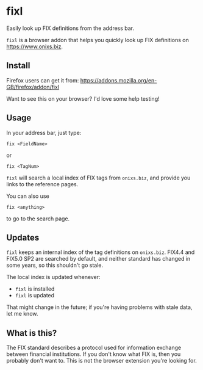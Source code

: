 # fixl
Easily look up FIX definitions from the address bar.

`fixl` is a browser addon that helps you quickly look up FIX definitions on https://www.onixs.biz.

## Install

Firefox users can get it from: https://addons.mozilla.org/en-GB/firefox/addon/fixl

Want to see this on your browser? I'd love some help testing!

## Usage

In your address bar, just type:

    fix <FieldName>
    
or

    fix <TagNum>
    
`fixl` will search a local index of FIX tags from `onixs.biz`, and provide you links to the reference pages.

You can also use

    fix <anything>
    
to go to the search page.

## Updates

`fixl` keeps an internal index of the tag definitions on `onixs.biz`. FIX4.4 and FIX5.0 SP2 are searched by default,
and neither standard has changed in some years, so this shouldn't go stale.

The local index is updated whenever:
* `fixl` is installed
* `fixl` is updated

That might change in the future; if you're having problems with stale data, let me know.

## What is this?

The FIX standard describes a protocol used for information exchange between financial institutions.
If you don't know what FIX is, then you probably don't want to. This is not the browser extension
you're looking for.

